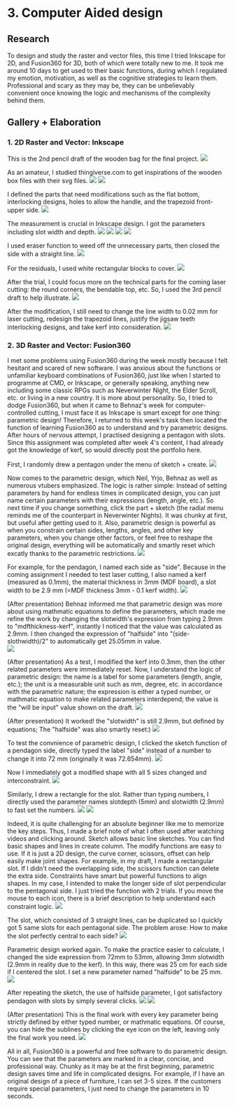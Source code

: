 # 3. Computer Aided design

## Research
To design and study the raster and vector files, this time I tried Inkscape for 2D, and Fusion360 for 3D, both of which were totally new to me. It took me around 10 days to get used to their basic functions, during which I regulated my emotion, motivation, as well as the cognitive strategies to learn them. Professional and scary as they may be, they can be unbelievably convenient once knowing the logic and mechanisms of the complexity behind them.

## Gallery + Elaboration

### 1. 2D Raster and Vector: Inkscape

This is the 2nd pencil draft of the wooden bag for the final project.
![](../images/inks0.jpg)

As an amateur, I studied thingiverse.com to get inspirations of the wooden box files with their svg files. 
![](../images/inks1.jpg)
![](../images/inks2.jpg)

I defined the parts that need modifications such as the flat bottom, interlocking designs, holes to allow the handle, and the trapezoid front-upper side. 
![](../images/inks4.jpg)

The measurement is crucial in Inkscape design. I got the parameters including slot width and depth.
![](../images/inks5.jpg)
![](../images/inks6.jpg)
![](../images/inks7.jpg)
![](../images/inks10.jpg)

I used eraser function to weed off the unnecessary parts, then closed the side with a straight line. 
![](../images/inks8.jpg)

For the residuals, I used white rectangular blocks to cover. 
![](../images/inks9.jpg)

After the trial, I could focus more on the technical parts for the coming laser cutting: the round corners, the bendable top, etc. So, I used the 3rd pencil draft to help illustrate.
![](../images/inks11.jpg)

After the modification, I still need to change the line width to 0.02 mm for laser cutting, redesign the trapezoid lines, justify the jigsaw teeth interlocking designs, and take kerf into consideration. 
![](../images/inks12.jpg)


### 2. 3D Raster and Vector: Fusion360 

I met some problems using Fusion360 during the week mostly because I felt hesitant and scared of new software. I was anxious about the functions or unfamiliar keyboard combinations of Fusion360, just like when I started to programme at CMD, or Inkscape, or generally speaking, anything new including some classic RPGs such as Neverwinter Night, the Elder Scroll, etc. or living in a new country. It is more about personality. So, I tried to dodge Fusion360, but when it came to Behnaz's week for computer-controlled cutting, I must face it as Inkscape is smart except for one thing: parametric design!
  Therefore, I returned to this week's task then located the function of learning Fusion360 as to understand and try parametric designs. After hours of nervous attempt, I practised designing a pentagon with slots. Since this assignment was completed after week 4's content, I had already got the knowledge of kerf, so would directly post the portfolio here.

First, I randomly drew a pentagon under the menu of sketch + create.
![](../images/fp1.jpg)

Now comes to the parametric design, which Neil, Yrjo, Behnaz as well as numerous vtubers emphasized. The logic is rather simple: Instead of setting parameters by hand for endless times in complicated design, you can just name certain parameters with their expressions (length, angle, etc.). So next time if you change something, click the part + sketch (the radial menu reminds me of the counterpart in Neverwinter Nights). It was chunky at first, but useful after getting used to it. Also, parametric design is powerful as when you constrain certain sides, lengths, angles, and other key parameters, when you change other factors, or feel free to reshape the original design, everything will be automatically and smartly reset which excatly thanks to the parametric restrictions.
![](../images/nwnradialmenu.jpg)

For example, for the pendagon, I named each side as "side". Because in the coming assignment I needed to test laser cutting, I also named a kerf (measured as 0.1mm), the material thickness in 3mm (MDF board), a slot width to be 2.9 mm (=MDF thickness 3mm - 0.1 kerf width). 
![](../images/fp2.jpg)

(After presentation) Behnaz informed me that parametric design was more about using mathmatic equations to define the parameters, which made me refine the work by changing the slotwidth's expression from typing 2.9mm to "mdfthickness-kerf", instantly I noticed that the value was calculated as 2.9mm. I then changed the expression of "halfside" into "(side-slothwidth)/2" to automatically get 25.05mm in value.  
![](../images/fp16.jpg)
 
(After presentation) As a test, I modified the kerf into 0.3mm, then the other related parameters were immediately reset. 
Now, I understand the logic of parametric design: the name is a label for some parameters (length, angle, etc.); the unit is a measurable unit such as mm, degree, etc. in accordance with the parametric nature; the expression is either a typed number, or mathmatic equation to make related parameters interdepend; the value is the "will be input" value shown on the draft. 
![](../images/fp17.jpg)

(After presentation) It worked! the "slotwidth" is still 2.9mm, but defined by equations; The "halfside" was also smartly reset:)
![](../images/fp18.jpg)

To test the convnience of parametric design, I clicked the sketch function of a pendagon side, directly typed the label "side" instead of a number to change it into 72 mm (originally it was 72.654mm).
![](../images/fp3.jpg)

Now I immediately got a modified shape with all 5 sizes changed and interconstraint.
![](../images/fp4.jpg)

Similarly, I drew a rectangle for the slot. Rather than typing numbers, I directly used the parameter names slotdepth (5mm) and slotwidth (2.9mm) to fast set the numbers.
![](../images/fp5.jpg)
![](../images/fp6.jpg)

Indeed, it is quite challenging for an absolute beginner like me to memorize the key steps. Thus, I made a brief note of what I often used after watching videos and clicking around. Sketch allows basic line sketches. You can find basic shapes and lines in create column. The modify functions are easy to use. If it is just a 2D design, the curve corner, scissors, offset can help easily make joint shapes.
For example, in my draft, I made a rectangular slot. If I didn't need the overlapping side, the scissors function can delete the extra side. Constraints have smart but powerful functions to align shapes. In my case, I intended to make the longer side of slot perpendicular to the pentagonal side. I just tried the function with 2 trials. If you move the mouse to each icon, there is a brief description to help understand each constraint logic. 
![](../images/fp8.jpg)

The slot, which consisted of 3 straight lines, can be duplicated so I quickly got 5 same slots for each pentagonal side. The problem arose: How to make the slot perfectly central to each side?
![](../images/fp9.jpg)

Parametric design worked again. To make the practice easier to calculate, I changed the side expression from 72mm to 53mm, allowing 3mm slotwidth (2.9mm in reality due to the kerf). In this way, there was 25 cm for each side if I centered the slot. I set a new parameter named "halfside" to be 25 mm.
![](../images/fp11.jpg)

After repeating the sketch, the use of halfside parameter, I got satisfactory pendagon with slots by simply several clicks.
![](../images/fp10.jpg)
![](../images/fp12.jpg)

(After presentation) This is the final work with every key parameter being strictly defined by either typed number, or mathmatic equations.  Of course, you can hide the sublines by clicking the eye icon on the left, leaving only the final work you need. 
![](../images/fp19.jpg)

All in all, Fusion360 is a powerful and free software to do parametric design. You can see that the parameters are marked in a clear, concise, and professional way. Chunky as it may be at the first beginning, parametric design saves time and life in complicated designs. For example, if I have an original design of a piece of furniture, I can set 3-5 sizes. If the customers require special parameters, I just need to change the parameters in 10 seconds.


